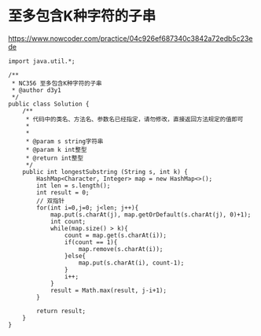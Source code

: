 # 至多包含K种字符的子串
https://www.nowcoder.com/practice/04c926ef687340c3842a72edb5c23ede

    import java.util.*;
    
    /**
     * NC356 至多包含K种字符的子串
     * @author d3y1
     */
    public class Solution {
        /**
         * 代码中的类名、方法名、参数名已经指定，请勿修改，直接返回方法规定的值即可
         *
         *
         * @param s string字符串 
         * @param k int整型 
         * @return int整型
         */
        public int longestSubstring (String s, int k) {
            HashMap<Character, Integer> map = new HashMap<>();
            int len = s.length();
            int result = 0;
            // 双指针
            for(int i=0,j=0; j<len; j++){
                map.put(s.charAt(j), map.getOrDefault(s.charAt(j), 0)+1);
                int count;
                while(map.size() > k){
                    count = map.get(s.charAt(i));
                    if(count == 1){
                        map.remove(s.charAt(i));
                    }else{
                        map.put(s.charAt(i), count-1);
                    }
                    i++;
                }
                result = Math.max(result, j-i+1);
            }
    
            return result;
        }
    }
    

